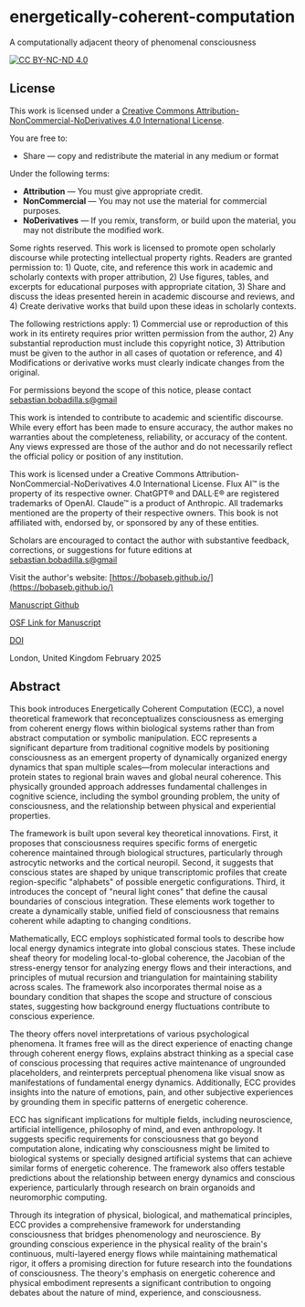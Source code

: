 # energetically-coherent-computation
A computationally adjacent theory of phenomenal consciousness

[![CC BY-NC-ND 4.0](https://licensebuttons.net/l/by-nc-nd/4.0/88x31.png)](https://creativecommons.org/licenses/by-nc-nd/4.0/)

## License

This work is licensed under a [Creative Commons Attribution-NonCommercial-NoDerivatives 4.0 International License](https://creativecommons.org/licenses/by-nc-nd/4.0/). 

You are free to:
- Share — copy and redistribute the material in any medium or format

Under the following terms:
- **Attribution** — You must give appropriate credit.
- **NonCommercial** — You may not use the material for commercial purposes.
- **NoDerivatives** — If you remix, transform, or build upon the material, you may not distribute the modified work.

Some rights reserved. This work is licensed to promote open scholarly discourse while protecting intellectual property rights. Readers are granted permission to: 1) Quote, cite, and reference this work in academic and scholarly contexts with proper attribution, 2) Use figures, tables, and excerpts for educational purposes with appropriate citation, 3) Share and discuss the ideas presented herein in academic discourse and reviews, and 4) Create derivative works that build upon these ideas in scholarly contexts.

The following restrictions apply: 1) Commercial use or reproduction of this work in its entirety requires prior written permission from the author, 2) Any substantial reproduction must include this copyright notice, 3) Attribution must be given to the author in all cases of quotation or reference, and 4) Modifications or derivative works must clearly indicate changes from the original.

For permissions beyond the scope of this notice, please contact [sebastian.bobadilla.s@gmail](mailto:sebastian.bobadilla.s@gmail.com) 

This work is intended to contribute to academic and scientific discourse. While every effort has been made to ensure accuracy, the author makes no warranties about the completeness, reliability, or accuracy of the content. Any views expressed are those of the author and do not necessarily reflect the official policy or position of any institution.

This work is licensed under a Creative Commons Attribution-NonCommercial-NoDerivatives 4.0 International License. Flux AI™ is the property of its respective owner. ChatGPT® and DALL·E® are registered trademarks of OpenAI. Claude™ is a product of Anthropic. All trademarks mentioned are the property of their respective owners. This book is not affiliated with, endorsed by, or sponsored by any of these entities.

Scholars are encouraged to contact the author with substantive feedback, corrections, or suggestions for future editions at [sebastian.bobadilla.s@gmail](mailto:sebastian.bobadilla.s@gmail.com) 

Visit the author's website: [https://bobaseb.github.io/](https://bobaseb.github.io/)

[Manuscript Github](https://github.com/bobaseb/energetically-coherent-computation)

[OSF Link for Manuscript](https://osf.io/42gxn/)

[DOI](10.17605/OSF.IO/42GXN)
    
London, United Kingdom
February 2025

## Abstract

This book introduces Energetically Coherent Computation (ECC), a novel theoretical framework that reconceptualizes consciousness as emerging from coherent energy flows within biological systems rather than from abstract computation or symbolic manipulation. ECC represents a significant departure from traditional cognitive models by positioning consciousness as an emergent property of dynamically organized energy dynamics that span multiple scales—from molecular interactions and protein states to regional brain waves and global neural coherence. This physically grounded approach addresses fundamental challenges in cognitive science, including the symbol grounding problem, the unity of consciousness, and the relationship between physical and experiential properties.

The framework is built upon several key theoretical innovations. First, it proposes that consciousness requires specific forms of energetic coherence maintained through biological structures, particularly through astrocytic networks and the cortical neuropil. Second, it suggests that conscious states are shaped by unique transcriptomic profiles that create region-specific "alphabets" of possible energetic configurations. Third, it introduces the concept of "neural light cones" that define the causal boundaries of conscious integration. These elements work together to create a dynamically stable, unified field of consciousness that remains coherent while adapting to changing conditions.

Mathematically, ECC employs sophisticated formal tools to describe how local energy dynamics integrate into global conscious states. These include sheaf theory for modeling local-to-global coherence, the Jacobian of the stress-energy tensor for analyzing energy flows and their interactions, and principles of mutual recursion and triangulation for maintaining stability across scales. The framework also incorporates thermal noise as a boundary condition that shapes the scope and structure of conscious states, suggesting how background energy fluctuations contribute to conscious experience.

The theory offers novel interpretations of various psychological phenomena. It frames free will as the direct experience of enacting change through coherent energy flows, explains abstract thinking as a special case of conscious processing that requires active maintenance of ungrounded placeholders, and reinterprets perceptual phenomena like visual snow as manifestations of fundamental energy dynamics. Additionally, ECC provides insights into the nature of emotions, pain, and other subjective experiences by grounding them in specific patterns of energetic coherence.

ECC has significant implications for multiple fields, including neuroscience, artificial intelligence, philosophy of mind, and even anthropology. It suggests specific requirements for consciousness that go beyond computation alone, indicating why consciousness might be limited to biological systems or specially designed artificial systems that can achieve similar forms of energetic coherence. The framework also offers testable predictions about the relationship between energy dynamics and conscious experience, particularly through research on brain organoids and neuromorphic computing.

Through its integration of physical, biological, and mathematical principles, ECC provides a comprehensive framework for understanding consciousness that bridges phenomenology and neuroscience. By grounding conscious experience in the physical reality of the brain's continuous, multi-layered energy flows while maintaining mathematical rigor, it offers a promising direction for future research into the foundations of consciousness. The theory's emphasis on energetic coherence and physical embodiment represents a significant contribution to ongoing debates about the nature of mind, experience, and consciousness.
